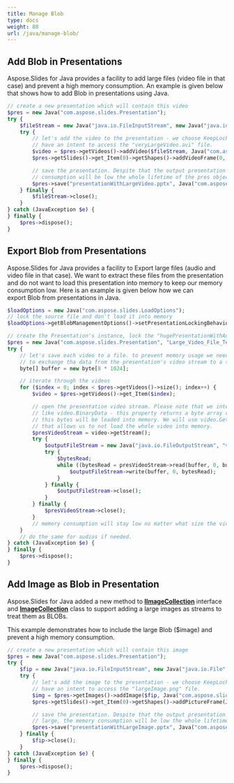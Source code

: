 ```yaml
---
title: Manage Blob
type: docs
weight: 80
url: /java/manage-blob/
---
```


## **Add Blob in Presentations**
Aspose.Slides for Java provides a facility to add large files (video file in that case) and prevent a high memory consumption. An example is given below that shows how to add Blob in presentations using Java.

```php
// create a new presentation which will contain this video
$pres = new Java("com.aspose.slides.Presentation");
try {
    $fileStream = new Java("java.io.FileInputStream", new Java("java.io.File", "veryLargeVideo.avi"));
    try {
        // let's add the video to the presentation - we choose KeepLocked behavior, because we not
        // have an intent to access the "veryLargeVideo.avi" file.
        $video = $pres->getVideos()->addVideo($fileStream, Java("com.aspose.slides.LoadingStreamBehavior")->KeepLocked);
        $pres->getSlides()->get_Item(0)->getShapes()->addVideoFrame(0, 0, 480, 270, $video);

        // save the presentation. Despite that the output presentation will be very large, the memory
        // consumption will be low the whole lifetime of the pres object
        $pres->save("presentationWithLargeVideo.pptx", Java("com.aspose.slides.SaveFormat")->Pptx);
    } finally {
        $fileStream->close();
    }
} catch (JavaException $e) {
} finally {
    $pres->dispose();
}
```

## **Export Blob from Presentations**
Aspose.Slides for Java provides a facility to Export large files (audio and video file in that case). We want to extract these files from the presentation and do not want to load this presentation into memory to keep our memory consumption low. Here is an example is given below how we can export Blob from presentations in Java.

```php
$loadOptions = new Java("com.aspose.slides.LoadOptions");
// lock the source file and don't load it into memory
$loadOptions->getBlobManagementOptions()->setPresentationLockingBehavior(Java("com.aspose.slides.PresentationLockingBehavior")->KeepLocked);

// create the Presentation's instance, lock the "hugePresentationWithAudiosAndVideos.pptx" file.
$pres = new Java("com.aspose.slides.Presentation", "Large_Video_File_Test.pptx", $loadOptions);
try {
    // let's save each video to a file. to prevent memory usage we need a buffer which will be used
    // to exchange tha data from the presentation's video stream to a stream for newly created video file.
    byte[] buffer = new byte[8 * 1024];

    // iterate through the videos
    for ($index = 0; index < $pres->getVideos()->size(); index++) {
        $video = $pres->getVideos()->get_Item($index);

        // open the presentation video stream. Please note that we intentionally avoid accessing properties
        // like video.BinaryData - this property returns a byte array containing full video, and that means
        // this bytes will be loaded into memory. We will use video.GetStream, which will return Stream and
        // that allows us to not load the whole video into memory.
        $presVideoStream = video->getStream();
        try {
            $outputFileStream = new Java("java.io.FileOutputStream", "video" + $index + ".avi");
            try {
                $bytesRead;
                while ((bytesRead = presVideoStream->read(buffer, 0, buffer->length)) > 0) {
                    $outputFileStream->write(buffer, 0, bytesRead);
                }
            } finally {
                $outputFileStream->close();
            }
        } finally {
            $presVideoStream->close();
        }
        // memory consumption will stay low no matter what size the videos or presentation is.
    }
    // do the same for audios if needed.
} catch (JavaException $e) {
} finally {
    $pres->dispose();
}
```

## **Add Image as Blob in Presentation**
Aspose.Slides for Java added a new method to [**IImageCollection**](https://apireference.aspose.com/java/slides/com.aspose.slides/IImageCollection) interface and [**ImageCollection**](https://apireference.aspose.com/java/slides/com.aspose.slides/ImageCollection) class to support adding a large images as streams to treat them as BLOBs.

This example demonstrates how to include the large Blob ($image) and prevent a high memory consumption.

```php
// create a new presentation which will contain this image
$pres = new Java("com.aspose.slides.Presentation");
try {
    $fip = new Java("java.io.FileInputStream", new Java("java.io.File", "large_image.jpg"));
    try {
        // let's add the image to the presentation - we choose KeepLocked behavior, because we not
        // have an intent to access the "largeImage.png" file.
        $img = $pres->getImages()->addImage($fip, Java("com.aspose.slides.LoadingStreamBehavior")->KeepLocked);
        $pres->getSlides()->get_Item(0)->getShapes()->addPictureFrame(Java("com.aspose.slides.ShapeType")->Rectangle, 0, 0, 300, 200, $img);

        // save the presentation. Despite that the output presentation will be
        // large, the memory consumption will be low the whole lifetime of the pres object
        $pres->save("presentationWithLargeImage.pptx", Java("com.aspose.slides.SaveFormat")->Pptx);
    } finally {
        $fip->close();
    }
} catch (JavaException $e) {
} finally {
    $pres->dispose();
}
```


